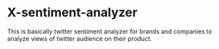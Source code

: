# X-sentiment-analyzer
This is basically twitter sentiment analyzer for brands and companies to analyze views of twitter audience on their product.
